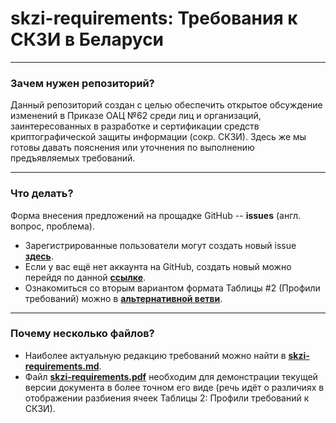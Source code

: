 # skzi-requirements: Требования к СКЗИ в Беларуси
***
###  Зачем нужен репозиторий?
Данный репозиторий создан с целью обеспечить открытое обсуждение изменений в Приказе ОАЦ №62 среди лиц и организаций, заинтересованных в разработке и сертификации средств криптографической защиты информации (сокр. СКЗИ). Здесь же мы готовы давать пояснения или уточнения по выполнению предъявляемых требований.
***
### Что делать?
Форма внесения предложений на прощадке  GitHub --  **issues** (англ. вопрос, проблема).
- Зарегистрированные пользователи могут создать новый issue [**здесь**](https://github.com/bcryptoregulatory/skzi-requirements/issues/new).
- Если у вас ещё нет аккаунта на GitHub, создать новый можно перейдя по данной [**ссылке**](https://github.com/signup/free).
- Ознакомиться со вторым вариантом формата Таблицы #2 (Профили требований) можно в [**альтернативной ветви**](https://github.com/bcryptoregulatory/skzi-requirements/tree/alternative).
***
### Почему несколько файлов?
- Наиболее актуальную редакцию требований можно найти в [**skzi-requirements.md**](https://github.com/bcryptoregulatory/skzi-requirements/blob/master/skzi-requirements.md).
- Файл [**skzi-requirements.pdf**](https://github.com/bcryptoregulatory/skzi-requirements/blob/master/skzi-requirements.pdf) необходим для демонстрации текущей версии документа в более точном его виде (речь идёт о различиях в отображении разбиения ячеек Таблицы 2: Профили требований к СКЗИ).
